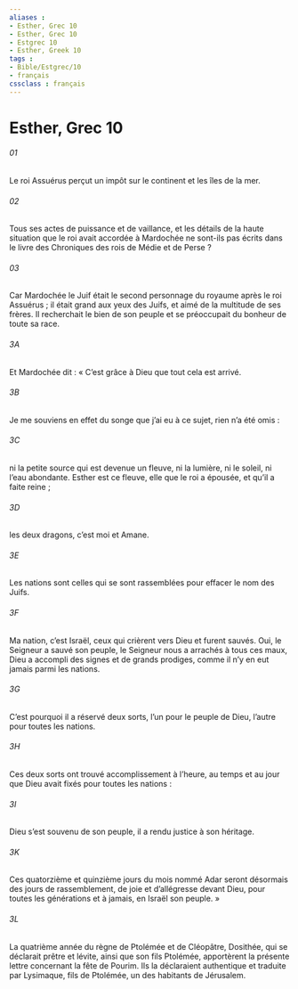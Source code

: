 ```yaml
---
aliases : 
- Esther, Grec 10
- Esther, Grec 10
- Estgrec 10
- Esther, Greek 10
tags : 
- Bible/Estgrec/10
- français
cssclass : français
---
```


# Esther, Grec 10

###### 01
Le roi Assuérus perçut un impôt sur le continent et les îles de la mer.
###### 02
Tous ses actes de puissance et de vaillance, et les détails de la haute situation que le roi avait accordée à Mardochée ne sont-ils pas écrits dans le livre des Chroniques des rois de Médie et de Perse ?
###### 03
Car Mardochée le Juif était le second personnage du royaume après le roi Assuérus ; il était grand aux yeux des Juifs, et aimé de la multitude de ses frères. Il recherchait le bien de son peuple et se préoccupait du bonheur de toute sa race.
###### 3A
Et Mardochée dit : « C’est grâce à Dieu que tout cela est arrivé.
###### 3B
Je me souviens en effet du songe que j’ai eu à ce sujet, rien n’a été omis :
###### 3C
ni la petite source qui est devenue un fleuve, ni la lumière, ni le soleil, ni l’eau abondante. Esther est ce fleuve, elle que le roi a épousée, et qu’il a faite reine ;
###### 3D
les deux dragons, c’est moi et Amane.
###### 3E
Les nations sont celles qui se sont rassemblées pour effacer le nom des Juifs.
###### 3F
Ma nation, c’est Israël, ceux qui crièrent vers Dieu et furent sauvés. Oui, le Seigneur a sauvé son peuple, le Seigneur nous a arrachés à tous ces maux, Dieu a accompli des signes et de grands prodiges, comme il n’y en eut jamais parmi les nations.
###### 3G
C’est pourquoi il a réservé deux sorts, l’un pour le peuple de Dieu, l’autre pour toutes les nations.
###### 3H
Ces deux sorts ont trouvé accomplissement à l’heure, au temps et au jour que Dieu avait fixés pour toutes les nations :
###### 3I
Dieu s’est souvenu de son peuple, il a rendu justice à son héritage.
###### 3K
Ces quatorzième et quinzième jours du mois nommé Adar seront désormais des jours de rassemblement, de joie et d’allégresse devant Dieu, pour toutes les générations et à jamais, en Israël son peuple. »
###### 3L
La quatrième année du règne de Ptolémée et de Cléopâtre, Dosithée, qui se déclarait prêtre et lévite, ainsi que son fils Ptolémée, apportèrent la présente lettre concernant la fête de Pourim. Ils la déclaraient authentique et traduite par Lysimaque, fils de Ptolémée, un des habitants de Jérusalem.
